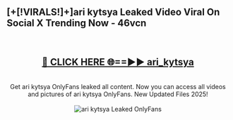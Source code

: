 <h2>[+[!VIRALS!]+]ari kytsya Leaked Video Viral On Social X Trending Now - 46vcn</h2>
<br>
<div align="center">
<h2><a href="https://libra.edu.pl?ari_kytsya" rel="nofollow">🔴 CLICK HERE 🌐==►► ari_kytsya</a></h2>
<br>
Get ari kytsya OnlyFans leaked all content. Now you can access all videos and pictures of ari kytsya OnlyFans. New Updated Files 2025!
<br>
<br>
<a href="https://libra.edu.pl?ari_kytsya" rel="nofollow" data-target="animated-image.originalLink"><img src="https://i.ibb.co.com/WyWwxjT/player-gif2.gif" alt="ari kytsya Leaked OnlyFans" style="max-width: 100%; display: inline-block;" data-target="animated-image.originalImage"></a>
</div>
<br>